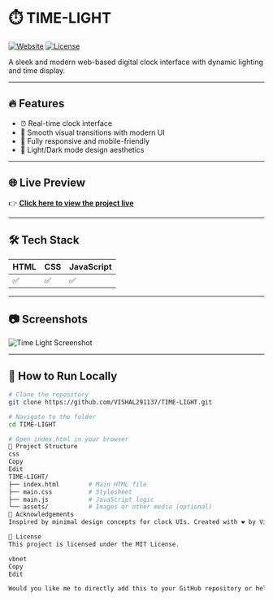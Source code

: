 # ⏱️ TIME-LIGHT

[![Website](https://img.shields.io/badge/Live%20Demo-Visit-blue?logo=githubpages)](https://vishal291137.github.io/TIME-LIGHT/)
[![License](https://img.shields.io/badge/License-MIT-green.svg)](#)

A sleek and modern web-based digital clock interface with dynamic lighting and time display.

---

## 🔥 Features

- ⏰ Real-time clock interface
- 🎨 Smooth visual transitions with modern UI
- 📱 Fully responsive and mobile-friendly
- 🌙 Light/Dark mode design aesthetics

---

## 🌐 Live Preview

👉 **[Click here to view the project live](https://vishal291137.github.io/TIME-LIGHT/)**

---

## 🛠️ Tech Stack

| HTML | CSS | JavaScript |
|------|-----|------------|
| ✅   | ✅  | ✅         |

---

## 📷 Screenshots

![Time Light Screenshot](https://raw.githubusercontent.com/VISHAL291137/TIME-LIGHT/main/assets/screenshot.png)

---

## 🚀 How to Run Locally

```bash
# Clone the repository
git clone https://github.com/VISHAL291137/TIME-LIGHT.git

# Navigate to the folder
cd TIME-LIGHT

# Open index.html in your browser
📂 Project Structure
css
Copy
Edit
TIME-LIGHT/
├── index.html        # Main HTML file
├── main.css          # Stylesheet
├── main.js           # JavaScript logic
└── assets/           # Images or other media (optional)
🙌 Acknowledgements
Inspired by minimal design concepts for clock UIs. Created with ❤️ by Vishal291137

📄 License
This project is licensed under the MIT License.

vbnet
Copy
Edit

Would you like me to directly add this to your GitHub repository or help you customize
